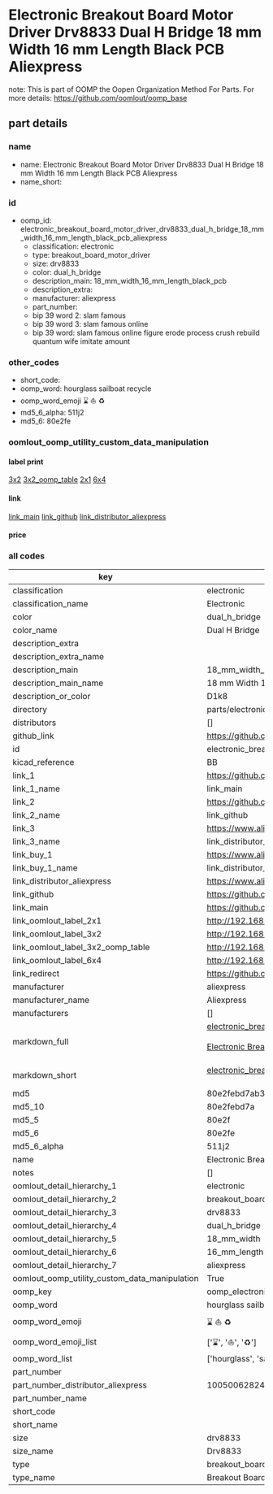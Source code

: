 # Electronic Breakout Board Motor Driver Drv8833 Dual H Bridge 18 mm Width 16 mm Length Black PCB Aliexpress  

note: This is part of OOMP the Oopen Organization Method For Parts. For more details: https://github.com/oomlout/oomp_base

##  part details
  







### name
* name: Electronic Breakout Board Motor Driver Drv8833 Dual H Bridge 18 mm Width 16 mm Length Black PCB Aliexpress
* name_short: 
### id
* oomp_id: electronic_breakout_board_motor_driver_drv8833_dual_h_bridge_18_mm_width_16_mm_length_black_pcb_aliexpress
  * classification: electronic
  * type: breakout_board_motor_driver
  * size: drv8833
  * color: dual_h_bridge
  * description_main: 18_mm_width_16_mm_length_black_pcb
  * description_extra: 
  * manufacturer: aliexpress
  * part_number: 
  * bip 39 word 2: slam famous
  * bip 39 word 3: slam famous online
  * bip 39 word: slam famous online figure erode process crush rebuild quantum wife imitate amount

### other_codes
* short_code: 
* oomp_word: hourglass sailboat recycle
* oomp_word_emoji :hourglass: :sailboat: :recycle:
* md5_6_alpha: 511j2
* md5_6: 80e2fe






### oomlout_oomp_utility_custom_data_manipulation
#### label print
[3x2](http://192.168.1.245:1112/?label=oomp%20511j2)
[3x2_oomp_table](http://192.168.1.108:1112/?label=oomp%20511j2)
[2x1](http://192.168.1.242:1112/?label=oomp%20511j2)
[6x4](http://192.168.1.55:1112/?label=oomp%20511j2)    

#### link

[link_main](https://github.com/oomlout/oomlout_oomp_version_1_messy/tree/main/parts/electronic_breakout_board_motor_driver_drv8833_dual_h_bridge_18_mm_width_16_mm_length_black_pcb_aliexpress) [link_github](https://github.com/oomlout/oomlout_oomp_version_1_messy/tree/main/parts/electronic_breakout_board_motor_driver_drv8833_dual_h_bridge_18_mm_width_16_mm_length_black_pcb_aliexpress) [link_distributor_aliexpress](https://www.aliexpress.com/item/1005006282457232.html)                            

#### price







### all codes 
| key | value |  
| --- | --- |  
| classification | electronic |  
| classification_name | Electronic |  
| color | dual_h_bridge |  
| color_name | Dual H Bridge |  
| description_extra |  |  
| description_extra_name |  |  
| description_main | 18_mm_width_16_mm_length_black_pcb |  
| description_main_name | 18 mm Width 16 mm Length Black PCB |  
| description_or_color | D1k8 |  
| directory | parts/electronic_breakout_board_motor_driver_drv8833_dual_h_bridge_18_mm_width_16_mm_length_black_pcb_aliexpress |  
| distributors | [] |  
| github_link | https://github.com/oomlout/oomlout_oomp_part_src/tree/main/parts/electronic_breakout_board_motor_driver_drv8833_dual_h_bridge_18_mm_width_16_mm_length_black_pcb_aliexpress |  
| id | electronic_breakout_board_motor_driver_drv8833_dual_h_bridge_18_mm_width_16_mm_length_black_pcb_aliexpress |  
| kicad_reference | BB |  
| link_1 | https://github.com/oomlout/oomlout_oomp_version_1_messy/tree/main/parts/electronic_breakout_board_motor_driver_drv8833_dual_h_bridge_18_mm_width_16_mm_length_black_pcb_aliexpress |  
| link_1_name | link_main |  
| link_2 | https://github.com/oomlout/oomlout_oomp_version_1_messy/tree/main/parts/electronic_breakout_board_motor_driver_drv8833_dual_h_bridge_18_mm_width_16_mm_length_black_pcb_aliexpress |  
| link_2_name | link_github |  
| link_3 | https://www.aliexpress.com/item/1005006282457232.html |  
| link_3_name | link_distributor_aliexpress |  
| link_buy_1 | https://www.aliexpress.com/item/1005006282457232.html |  
| link_buy_1_name | link_distributor_aliexpress |  
| link_distributor_aliexpress | https://www.aliexpress.com/item/1005006282457232.html |  
| link_github | https://github.com/oomlout/oomlout_oomp_version_1_messy/tree/main/parts/electronic_breakout_board_motor_driver_drv8833_dual_h_bridge_18_mm_width_16_mm_length_black_pcb_aliexpress |  
| link_main | https://github.com/oomlout/oomlout_oomp_version_1_messy/tree/main/parts/electronic_breakout_board_motor_driver_drv8833_dual_h_bridge_18_mm_width_16_mm_length_black_pcb_aliexpress |  
| link_oomlout_label_2x1 | http://192.168.1.242:1112/?label=oomp%20511j2 |  
| link_oomlout_label_3x2 | http://192.168.1.245:1112/?label=oomp%20511j2 |  
| link_oomlout_label_3x2_oomp_table | http://192.168.1.108:1112/?label=oomp%20511j2 |  
| link_oomlout_label_6x4 | http://192.168.1.55:1112/?label=oomp%20511j2 |  
| link_redirect | https://github.com/oomlout/oomlout_oomp_version_1_messy/tree/main/parts/electronic_breakout_board_motor_driver_drv8833_dual_h_bridge_18_mm_width_16_mm_length_black_pcb_aliexpress |  
| manufacturer | aliexpress |  
| manufacturer_name | Aliexpress |  
| manufacturers | [] |  
| markdown_full | [electronic_breakout_board_motor_driver_drv8833_dual_h_bridge_18_mm_width_16_mm_length_black_pcb_aliexpress](none)<br>[](none)<br>[Electronic Breakout Board Motor Driver Drv8833 Dual H Bridge 18 Mm Width 16 Mm Length Black Pcb Aliexpress](none)<br><br> |  
| markdown_short | [electronic_breakout_board_motor_driver_drv8833_dual_h_bridge_18_mm_width_16_mm_length_black_pcb_aliexpress](none)<br><br> |  
| md5 | 80e2febd7ab346a2ae26456135d4ae58 |  
| md5_10 | 80e2febd7a |  
| md5_5 | 80e2f |  
| md5_6 | 80e2fe |  
| md5_6_alpha | 511j2 |  
| name | Electronic Breakout Board Motor Driver Drv8833 Dual H Bridge 18 mm Width 16 mm Length Black PCB Aliexpress |  
| notes | [] |  
| oomlout_detail_hierarchy_1 | electronic |  
| oomlout_detail_hierarchy_2 | breakout_board_motor_driver |  
| oomlout_detail_hierarchy_3 | drv8833 |  
| oomlout_detail_hierarchy_4 | dual_h_bridge |  
| oomlout_detail_hierarchy_5 | 18_mm_width |  
| oomlout_detail_hierarchy_6 | 16_mm_length |  
| oomlout_detail_hierarchy_7 | aliexpress |  
| oomlout_oomp_utility_custom_data_manipulation | True |  
| oomp_key | oomp_electronic_breakout_board_motor_driver_drv8833_dual_h_bridge_18_mm_width_16_mm_length_black_pcb_aliexpress |  
| oomp_word | hourglass sailboat recycle |  
| oomp_word_emoji | :hourglass: :sailboat: :recycle: |  
| oomp_word_emoji_list | [':hourglass:', ':sailboat:', ':recycle:'] |  
| oomp_word_list | ['hourglass', 'sailboat', 'recycle'] |  
| part_number |  |  
| part_number_distributor_aliexpress | 1005006282457232 |  
| part_number_name |  |  
| short_code |  |  
| short_name |  |  
| size | drv8833 |  
| size_name | Drv8833 |  
| type | breakout_board_motor_driver |  
| type_name | Breakout Board Motor Driver |  
